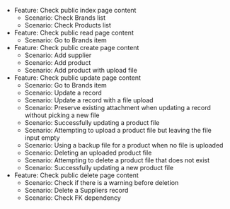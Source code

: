 - Feature: Check public index page content
  -   Scenario: Check Brands list
  -   Scenario: Check Products list
- Feature: Check public read page content
  -   Scenario: Go to Brands item
- Feature: Check public create page content
  -   Scenario: Add supplier
  -   Scenario: Add product
  -   Scenario: Add product with upload file
- Feature: Check public update page content
  -   Scenario: Go to Brands item
  -   Scenario: Update a record
  -   Scenario: Update a record with a file upload
  -   Scenario: Preserve existing attachment when updating a record without picking a new file
  -   Scenario: Successfully updating a product file
  -   Scenario: Attempting to upload a product file but leaving the file input empty
  -   Scenario: Using a backup file for a product when no file is uploaded
  -   Scenario: Deleting an uploaded product file
  -   Scenario: Attempting to delete a product file that does not exist
  -   Scenario: Successfully updating a new product file
- Feature: Check public delete page content
  -   Scenario: Check if there is a warning before deletion
  -   Scenario: Delete a Suppliers record
  -   Scenario: Check FK dependency
